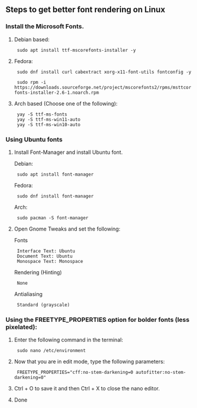 <h2>Steps to get better font rendering on Linux</h2>

<h3>Install the Microsoft Fonts.</h3>

1. Debian based:
    
        sudo apt install ttf-mscorefonts-installer -y

2. Fedora:
    
        sudo dnf install curl cabextract xorg-x11-font-utils fontconfig -y

        sudo rpm -i https://downloads.sourceforge.net/project/mscorefonts2/rpms/msttcore-fonts-installer-2.6-1.noarch.rpm

3. Arch based (Choose one of the following):

        yay -S ttf-ms-fonts 
        yay -S ttf-ms-win11-auto
        yay -S ttf-ms-win10-auto


<h3>Using Ubuntu fonts</h3>

1. Install Font-Manager and install Ubuntu font.

    Debian:

        sudo apt install font-manager

    Fedora:

        sudo dnf install font-manager

    Arch:

        sudo pacman -S font-manager

2. Open Gnome Tweaks and set the following:

    Fonts
        
        Interface Text: Ubuntu
        Document Text: Ubuntu
        Monospace Text: Monospace
    
    Rendering (Hinting)
        
        None
    
    Antialiasing

        Standard (grayscale)



<h3>Using the FREETYPE_PROPERTIES option for bolder fonts (less pixelated):</h3>

1. Enter the following command in the terminal:

        sudo nano /etc/environment

2. Now that you are in edit mode, type the following parameters:

        FREETYPE_PROPERTIES="cff:no-stem-darkening=0 autofitter:no-stem-darkening=0"

3. Ctrl + O to save it and then Ctrl + X to close the nano editor.

4. Done